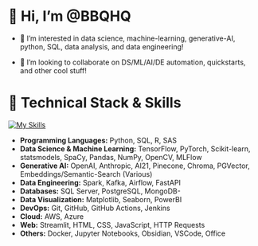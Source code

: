 # 👋 Hi, I’m @BBQHQ
<!---  --->
- 👀 I’m interested in data science, machine-learning, generative-AI, python, SQL, data analysis, and data engineering!
<!--- 🌱 I’m currently learning patience and positivity --->
- 💞️ I’m looking to collaborate on DS/ML/AI/DE automation, quickstarts, and other cool stuff!



# 🔧 **Technical Stack & Skills**
[![My Skills](https://skillicons.dev/icons?i=azure,aws,py,postgres,html,css,obsidian,bash,docker,kafka,opencv,r,sklearn,pytorch,tensorflow)](https://skillicons.dev)
<!---
BBQHQ/BBQHQ is a ✨ special ✨ repository because its `README.md` (this file) appears on your GitHub profile.
You can click the Preview link to take a look at your changes.
--->
- **Programming Languages:** Python, SQL, R, SAS
- **Data Science & Machine Learning:** TensorFlow, PyTorch, Scikit-learn, statsmodels, SpaCy, Pandas, NumPy, OpenCV, MLFlow
- **Generative AI:** OpenAI, Anthropic, AI21, Pinecone, Chroma, PGVector, Embeddings/Semantic-Search (Various)
- **Data Engineering:** Spark, Kafka, Airflow, FastAPI
- **Databases:** SQL Server, PostgreSQL, MongoDB- 
- **Data Visualization:** Matplotlib, Seaborn, PowerBI
- **DevOps:** Git, GitHub, GitHub Actions, Jenkins
- **Cloud:** AWS, Azure
- **Web:** Streamlit, HTML, CSS, JavaScript, HTTP Requests
- **Others:** Docker, Jupyter Notebooks, Obsidian, VSCode, Office
